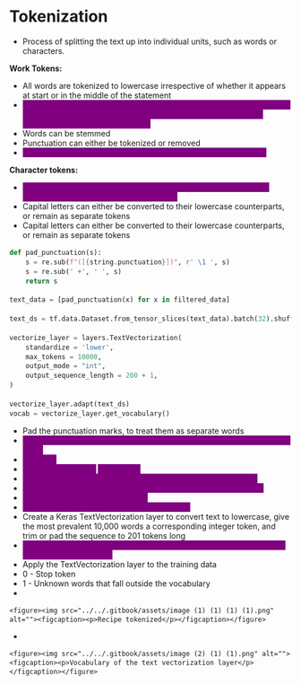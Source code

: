 # Tokenization

* Process of splitting the text up into individual units, such as words or characters.

**Work Tokens:**

* All words are tokenized to lowercase irrespective of whether it appears at start or in the middle of the statement
* <mark style="color:purple;background-color:purple;">**Vocabulary can be very large with some words appearing only once, it may be wise to replace them with some other unknown word to reduce the size of the vocabulary**</mark>
* Words can be stemmed
* Punctuation can either be tokenized or removed
* <mark style="color:purple;background-color:purple;">**Models can never predict words outside the training vocabulary**</mark>

**Character tokens:**

* <mark style="color:purple;background-color:purple;">**The model may generate sequences of characters that form new words outside of the training vocabulary**</mark>
* Capital letters can either be converted to their lowercase counterparts, or remain as separate tokens
* Capital letters can either be converted to their lowercase counterparts, or remain as separate tokens



```python
def pad_punctuation(s):
    s = re.sub(f"([{string.punctuation}])", r' \1 ', s)
    s = re.sub(' +', ' ', s)
    return s

text_data = [pad_punctuation(x) for x in filtered_data] 

text_ds = tf.data.Dataset.from_tensor_slices(text_data).batch(32).shuffle(1000) 

vectorize_layer = layers.TextVectorization( 
    standardize = 'lower',
    max_tokens = 10000,
    output_mode = "int",
    output_sequence_length = 200 + 1,
)

vectorize_layer.adapt(text_ds) 
vocab = vectorize_layer.get_vocabulary()
```

* Pad the punctuation marks, to treat them as separate words
* <mark style="color:purple;background-color:purple;">**Padding function: Hello, world! How are you? -> Hello , world ! How are you ?**</mark>
* <mark style="color:purple;background-color:purple;">**Batches:**</mark>
* <mark style="color:purple;background-color:purple;">**100 records loaded**</mark> <mark style="color:purple;background-color:purple;"></mark><mark style="color:purple;background-color:purple;">→ shuffled.</mark>
* <mark style="color:purple;background-color:purple;">**32 records taken from buffer → passed to the neural network.**</mark>
* <mark style="color:purple;background-color:purple;">**32 new records added to buffer (to maintain buffer size of 100).**</mark>
* <mark style="color:purple;background-color:purple;">**Shuffling again within the buffer.**</mark>
* <mark style="color:purple;background-color:purple;">**Repeat until all 1000 records are processed.**</mark>
* Create a Keras TextVectorization layer to convert text to lowercase, give the most prevalent 10,000 words a corresponding integer token, and trim or pad the sequence to 201 tokens long
* <mark style="color:purple;background-color:purple;">**If the sentence lenght is 150 then it will be padded, if its lenght is 250 then it will be truncated**</mark>
* Apply the TextVectorization layer to the training data
* 0 - Stop token
* 1 - Unknown words that fall outside the vocabulary
*

    <figure><img src="../../.gitbook/assets/image (1) (1) (1) (1).png" alt=""><figcaption><p>Recipe tokenized</p></figcaption></figure>
*

    <figure><img src="../../.gitbook/assets/image (2) (1) (1).png" alt=""><figcaption><p>Vocabulary of the text vectorization layer</p></figcaption></figure>
